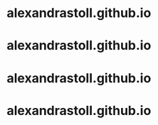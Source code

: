 # alexandrastoll.github.io
# alexandrastoll.github.io
# alexandrastoll.github.io
# alexandrastoll.github.io
